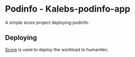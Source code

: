 # Podinfo - Kalebs-podinfo-app

A simple score project deploying podinfo.

## Deploying

[Score](https://score.dev/) is used to deploy the workload to humanitec.
